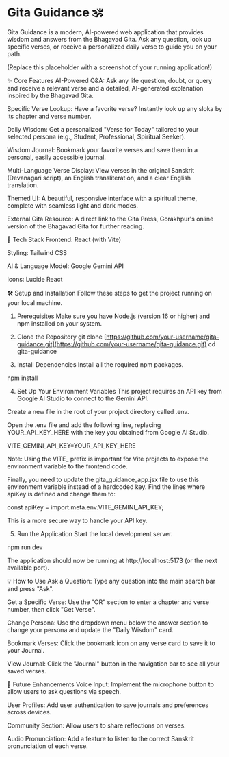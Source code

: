 <h1>Gita Guidance 🕉️ </h1>
Gita Guidance is a modern, AI-powered web application that provides wisdom and answers from the Bhagavad Gita. Ask any question, look up specific verses, or receive a personalized daily verse to guide you on your path.

(Replace this placeholder with a screenshot of your running application!)

✨ Core Features
AI-Powered Q&A: Ask any life question, doubt, or query and receive a relevant verse and a detailed, AI-generated explanation inspired by the Bhagavad Gita.

Specific Verse Lookup: Have a favorite verse? Instantly look up any sloka by its chapter and verse number.

Daily Wisdom: Get a personalized "Verse for Today" tailored to your selected persona (e.g., Student, Professional, Spiritual Seeker).

Wisdom Journal: Bookmark your favorite verses and save them in a personal, easily accessible journal.

Multi-Language Verse Display: View verses in the original Sanskrit (Devanagari script), an English transliteration, and a clear English translation.

Themed UI: A beautiful, responsive interface with a spiritual theme, complete with seamless light and dark modes.

External Gita Resource: A direct link to the Gita Press, Gorakhpur's online version of the Bhagavad Gita for further reading.

🚀 Tech Stack
Frontend: React (with Vite)

Styling: Tailwind CSS

AI & Language Model: Google Gemini API

Icons: Lucide React

🛠️ Setup and Installation
Follow these steps to get the project running on your local machine.

1. Prerequisites
Make sure you have Node.js (version 16 or higher) and npm installed on your system.

2. Clone the Repository
git clone [https://github.com/your-username/gita-guidance.git](https://github.com/your-username/gita-guidance.git)
cd gita-guidance

3. Install Dependencies
Install all the required npm packages.

npm install

4. Set Up Your Environment Variables
This project requires an API key from Google AI Studio to connect to the Gemini API.

Create a new file in the root of your project directory called .env.

Open the .env file and add the following line, replacing YOUR_API_KEY_HERE with the key you obtained from Google AI Studio.

VITE_GEMINI_API_KEY=YOUR_API_KEY_HERE

Note: Using the VITE_ prefix is important for Vite projects to expose the environment variable to the frontend code.

Finally, you need to update the gita_guidance_app.jsx file to use this environment variable instead of a hardcoded key. Find the lines where apiKey is defined and change them to:

const apiKey = import.meta.env.VITE_GEMINI_API_KEY;

This is a more secure way to handle your API key.

5. Run the Application
Start the local development server.

npm run dev

The application should now be running at http://localhost:5173 (or the next available port).

💡 How to Use
Ask a Question: Type any question into the main search bar and press "Ask".

Get a Specific Verse: Use the "OR" section to enter a chapter and verse number, then click "Get Verse".

Change Persona: Use the dropdown menu below the answer section to change your persona and update the "Daily Wisdom" card.

Bookmark Verses: Click the bookmark icon on any verse card to save it to your Journal.

View Journal: Click the "Journal" button in the navigation bar to see all your saved verses.

🔮 Future Enhancements
Voice Input: Implement the microphone button to allow users to ask questions via speech.

User Profiles: Add user authentication to save journals and preferences across devices.

Community Section: Allow users to share reflections on verses.

Audio Pronunciation: Add a feature to listen to the correct Sanskrit pronunciation of each verse.

